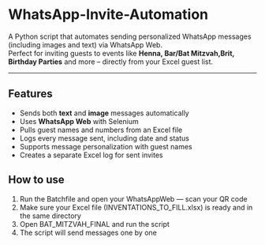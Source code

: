 # WhatsApp-Invite-Automation

A Python script that automates sending personalized WhatsApp messages (including images and text) via WhatsApp Web.  
Perfect for inviting guests to events like **Henna, Bar/Bat Mitzvah,Brit, Birthday Parties** and more – directly from your Excel guest list.

---

##  Features

-  Sends both **text** and **image** messages automatically
-  Uses **WhatsApp Web** with Selenium 
-  Pulls guest names and numbers from an Excel file
-  Logs every message sent, including date and status
-  Supports message personalization with guest names
-  Creates a separate Excel log for sent invites

##  How to use

1. Run the Batchfile and open your WhatsAppWeb — scan your QR code
2. Make sure your Excel file (INVENTATIONS_TO_FILL.xlsx) is ready and in the same directory 
3. Open BAT_MITZVAH_FINAL and run the script
4. The script will send messages one by one
  
